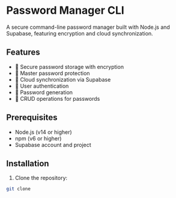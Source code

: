 # Password Manager CLI

A secure command-line password manager built with Node.js and Supabase, featuring encryption and cloud synchronization.

## Features

- 🔐 Secure password storage with encryption
- 🔑 Master password protection
- 🔄 Cloud synchronization via Supabase
- 👤 User authentication
- 🎲 Password generation
- 📝 CRUD operations for passwords

## Prerequisites

- Node.js (v14 or higher)
- npm (v6 or higher)
- Supabase account and project

## Installation

1. Clone the repository:

```bash
git clone
```
